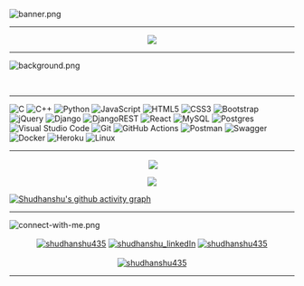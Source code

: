 <!-- ----------- HEAD SECTION ------------ -->

![banner.png](./images/github-banner.png)
<hr>


<p align="center">
  <img src="https://readme-typing-svg.herokuapp.com?color=0d8eceF&size=30&center=true&vCenter=true&width=550&height=70&lines=Hey+There+👋,+I'm+Shudhanshu Kumar;+An+Open+Source+Enthusiast+☀;Full+Stack+Web+Developer+💻;Loves+To+Build+Projects+🛠;A+Problem+Solver+🕵;">
</p>

<hr>

![background.png](./images/github-back.jpg)

<br>
<hr>

<!-- ----------- HEAD SECTION END ------------ -->


<!-- ----------- TECH STACK SECTION ------------ -->

![C](https://img.shields.io/badge/c-%2300599C.svg?style=for-the-badge&logo=c&logoColor=white) ![C++](https://img.shields.io/badge/c++-%2300599C.svg?style=for-the-badge&logo=c%2B%2B&logoColor=white) ![Python](https://img.shields.io/badge/python-3670A0?style=for-the-badge&logo=python&logoColor=ffdd54) ![JavaScript](https://img.shields.io/badge/javascript-%23323330.svg?style=for-the-badge&logo=javascript&logoColor=%23F7DF1E) ![HTML5](https://img.shields.io/badge/html5-%23E34F26.svg?style=for-the-badge&logo=html5&logoColor=white) ![CSS3](https://img.shields.io/badge/css3-%231572B6.svg?style=for-the-badge&logo=css3&logoColor=white) ![Bootstrap](https://img.shields.io/badge/bootstrap-%23563D7C.svg?style=for-the-badge&logo=bootstrap&logoColor=white) ![jQuery](https://img.shields.io/badge/jquery-%230769AD.svg?style=for-the-badge&logo=jquery&logoColor=white) ![Django](https://img.shields.io/badge/django-%23092E20.svg?style=for-the-badge&logo=django&logoColor=white) ![DjangoREST](https://img.shields.io/badge/DJANGO-REST-ff1709?style=for-the-badge&logo=django&logoColor=white&color=ff1709&labelColor=gray) ![React](https://img.shields.io/badge/react-%2320232a.svg?style=for-the-badge&logo=react&logoColor=%2361DAFB) ![MySQL](https://img.shields.io/badge/mysql-%2300f.svg?style=for-the-badge&logo=mysql&logoColor=white) ![Postgres](https://img.shields.io/badge/postgres-%23316192.svg?style=for-the-badge&logo=postgresql&logoColor=white) ![Visual Studio Code](https://img.shields.io/badge/Visual%20Studio%20Code-0078d7.svg?style=for-the-badge&logo=visual-studio-code&logoColor=white) ![Git](https://img.shields.io/badge/git-%23F05033.svg?style=for-the-badge&logo=git&logoColor=white) ![GitHub Actions](https://img.shields.io/badge/githubactions-%232671E5.svg?style=for-the-badge&logo=githubactions&logoColor=white) ![Postman](https://img.shields.io/badge/Postman-FF6C37?style=for-the-badge&logo=postman&logoColor=white) ![Swagger](https://img.shields.io/badge/-Swagger-%23Clojure?style=for-the-badge&logo=swagger&logoColor=white) ![Docker](https://img.shields.io/badge/docker-%230db7ed.svg?style=for-the-badge&logo=docker&logoColor=white) ![Heroku](https://img.shields.io/badge/heroku-%23430098.svg?style=for-the-badge&logo=heroku&logoColor=white) ![Linux](https://img.shields.io/badge/Linux-FCC624?style=for-the-badge&logo=linux&logoColor=black)

<hr>

<!-- ----------- TECH STACK SECTION END------------ -->



<!-- ----------- GITHUB STATS SECTION ------------ -->


<p align ="center">&nbsp;<img align="center" src="https://github-readme-stats.vercel.app/api?username=shudhanshu435&show_icons=true&count_private=true&theme=react" />

<p align="center"><img align="center" src="http://github-readme-streak-stats.herokuapp.com?user=shudhanshu435&theme=react" />

[![Shudhanshu's github activity graph](https://activity-graph.herokuapp.com/graph?username=shudhanshu435&bg_color=000000&color=1fdbd8&line=ff5c5c&point=1adbce&area=true&hide_border=true)](https://github.com/ashutosh00710/github-readme-activity-graph)

<hr>

<!-- ----------- GITHUB STATS SECTION END ------------ -->


<!-- ----------- CONNECT WITH ME SECTION ------------ -->

![connect-with-me.png](./images/connect-with-me.png)


<p align="center">
<a href="https://discordapp.com/users/shudhanshuKumar#0441/" target="blank"><img align="center" src="https://img.shields.io/badge/Discord-7289DA?style=for-the-badge&logo=discord&logoColor=white" alt="shudhanshu435"/></a> <a href="https://www.linkedin.com/in/shudhanshu-kumar-328b171ba" target="blank"><img align="center" src="https://img.shields.io/badge/LinkedIn-0077B5?style=for-the-badge&logo=linkedin&logoColor=white" alt="shudhanshu_linkedIn"/></a> <a href="https://www.instagram.com/its_skp8080/" target="blank"><img align="center" src="https://img.shields.io/badge/Instagram-E4405F?style=for-the-badge&logo=instagram&logoColor=white" alt="shudhanshu435" /></a>
<br>
<br>
<a href="https://twitter.com/@Sudhans51965948" target="blank"><img src="https://img.shields.io/twitter/follow/Sudhanshu51965948?logo=twitter&style=for-the-badge" alt="shudhanshu435" /></a>
</p>

<hr>

<!-- ----------- CONNECT WITH ME SECTION END ------------ -->


[twitter]: https://twitter.com/@Sudhans51965948
[instagram]: https://www.instagram.com/its_skp8080/
[linkedin]: https://www.linkedin.com/in/shudhanshu-kumar-328b171ba
[github]:https://github.com/shudhanshu435
[gmail]:mailto:sudhanshukumar1242002@gmail.com
